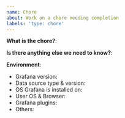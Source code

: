 ```yaml
---
name: Chore
about: Work on a chore needing completion
labels: 'type: chore'
---
```


<!--
Please use this template to create your chore issue. You can use this template if you spot an out-of-date README, discover a misspelling, or happen upon a deeply nested 7-layer for-loop that could be better handled another way. Please use this template for your non-bug related fixes/updates/refactors.

- Questions should be posted to: https://community.grafana.com
- Use query inspector to troubleshoot issues: https://bit.ly/2XNF6YS
- How to record and attach gif: https://bit.ly/2Mi8T6K
-->

**What is the chore?**:

**Is there anything else we need to know?**:

**Environment**:
- Grafana version:
- Data source type & version:
- OS Grafana is installed on:
- User OS & Browser:
- Grafana plugins:
- Others:

